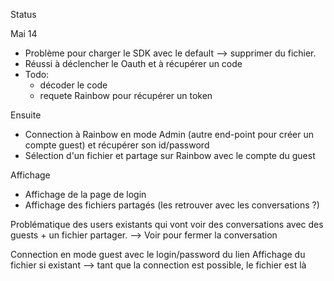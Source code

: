Status

Mai 14

-   Problème pour charger le SDK avec le default --> supprimer du fichier.
-   Réussi à déclencher le Oauth et à récupérer un code
-   Todo:
    -   décoder le code
    -   requete Rainbow pour récupérer un token

Ensuite

-   Connection à Rainbow en mode Admin (autre end-point pour créer un compte guest) et récupérer son id/password
-   Sélection d'un fichier et partage sur Rainbow avec le compte du guest

Affichage

-   Affichage de la page de login
-   Affichage des fichiers partagés (les retrouver avec les conversations ?)

Problématique des users existants qui vont voir des conversations avec des guests + un fichier partager.
--> Voir pour fermer la conversation

Connection en mode guest avec le login/password du lien
Affichage du fichier si existant --> tant que la connection est possible, le fichier est là
